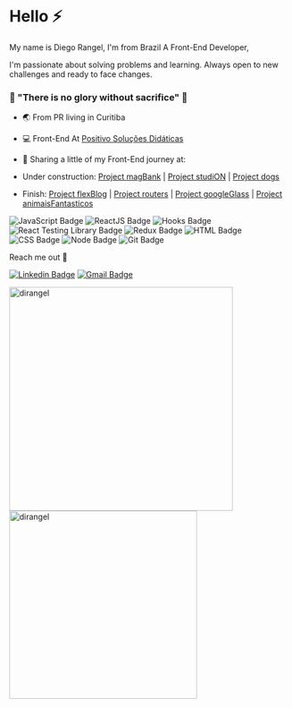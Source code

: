 # Hello ⚡

My name is Diego Rangel, I'm from Brazil A Front-End Developer, 

I'm passionate about solving problems and learning. Always open to new challenges and ready to face changes.

### 🦁 "There is no glory without sacrifice" 🦁


- 🌏 From PR living in Curitiba
- 💻 Front-End At [Positivo Soluções Didáticas](https://sistemapositivo.com.br/)
- 🚀 Sharing a little of my Front-End journey at: 

- Under construction:
[Project magBank](http://drangel-magbank.surge.sh/) | 
[Project studiON](http://drangel-studion.surge.sh/) |
[Project dogs](http://drangel-dogs.surge.sh/)

- Finish:
[Project flexBlog](http://drangel-flexblog.surge.sh/#preco) |
[Project routers](http://drangel-routers.surge.sh/) |
[Project googleGlass](http://drangel-googleglass.surge.sh/) |
[Project animaisFantasticos](http://drangel-animaisfantasticos.surge.sh/)



![JavaScript Badge](https://img.shields.io/badge/-JavaScript-yellow?style=flat-square&logo=JavaScript&logoColor=white)
![ReactJS Badge](https://img.shields.io/badge/-React-61DAFB?style=flat-square&logo=React&logoColor=black)
![Hooks Badge](https://img.shields.io/badge/-Hooks-61DAFB?style=flat-square&logo=React&logoColor=black)
![React Testing Library Badge](https://img.shields.io/badge/-RTL-61DAFB?style=flat-square&logo=react&logoColor=black)
![Redux Badge](https://img.shields.io/badge/-Redux-764ABC?style=flat-square&logo=Redux&logoColor=white)
![HTML Badge](https://img.shields.io/badge/-HTML-E34F26?style=flat-square&logo=html5&logoColor=white)
![CSS Badge](https://img.shields.io/badge/-CSS-1572B6?style=flat-square&logo=css3&logoColor=white)
![Node Badge](https://img.shields.io/badge/-Node.js-339933?style=flat-square&logo=node.js&logoColor=white)
![Git Badge](https://img.shields.io/badge/-Git-F05032?style=flat-square&logo=git&logoColor=white)

Reach me out 🎯

[![Linkedin Badge](https://img.shields.io/badge/-LinkedIn-blue?style=flat-square&logo=Linkedin&logoColor=white&link=https://www.linkedin.com/in/diego-olair-rangel-035aa2110/)](https://www.linkedin.com/in/diego-olair-rangel-035aa2110/)
[![Gmail Badge](https://img.shields.io/badge/-Gmail-D14836?style=flat-square&logo=Gmail&logoColor=white&link=mailto:diegorangel.frontend@gmail.com)](mailto:diegorangel.frontend@gmail.com)


<a href="https://github.com/dirangel">
  <img align="center" width="400px" src="https://github-readme-stats.vercel.app/api?username=dirangel&show_icons=true&theme=dracula" alt="dirangel" />
</a>
<a href="https://github.com/dirangel">
  <img align="center" width="336px" src="https://github-readme-stats.vercel.app/api/top-langs/?username=dirangel&layout=compact&theme=dracula" alt="dirangel" />
</a>

